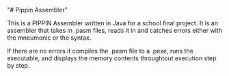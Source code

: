 "# Pippin Assembler" 

This is a PIPPIN Assembler written in Java for a school final project. It is an assembler that takes in .pasm files, reads it in and catches errors either with the mneumonic or the syntax. 

If there are no errors it compiles the .pasm file to a .pexe, runs the executable, and displays the memory contents throughtout execution step by step.
